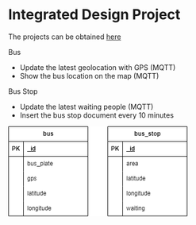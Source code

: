 # Integrated Design Project

The projects can be obtained [here](https://github.com/users/hanyi00i/projects/4)

Bus

- Update the latest geolocation with GPS (MQTT)
- Show the bus location on the map (MQTT)

Bus Stop

- Update the latest waiting people (MQTT)
- Insert the bus stop document every 10 minutes

![entity](https://github.com/hanyi00i/idp/blob/main/Img/Entity.png)

